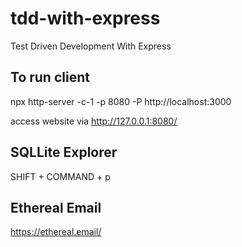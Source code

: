 # tdd-with-express

Test Driven Development With Express

## To run client

npx http-server -c-1 -p 8080 -P http://localhost:3000

access website via http://127.0.0.1:8080/

## SQLLite Explorer

SHIFT + COMMAND + p

## Ethereal Email

https://ethereal.email/